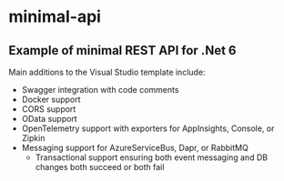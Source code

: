 ﻿# minimal-api

## Example of minimal REST API for .Net 6

Main additions to the Visual Studio template include:
* Swagger integration with code comments
* Docker support
* CORS support
* OData support
* OpenTelemetry support with exporters for AppInsights, Console, or Zipkin
* Messaging support for AzureServiceBus, Dapr, or RabbitMQ
  * Transactional support ensuring both event messaging and DB changes both succeed or both fail